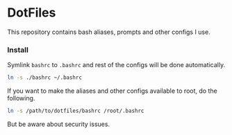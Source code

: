 # DotFiles

This repository contains bash aliases, prompts and other configs I use.

### Install

Symlink `bashrc` to `.bashrc` and rest of the configs will be done automatically.

```sh
ln -s ./bashrc ~/.bashrc
```

If you want to make the aliases and other configs available to root, do the following.

```sh
ln -s /path/to/dotfiles/bashrc /root/.bashrc
```

But be aware about security issues.
